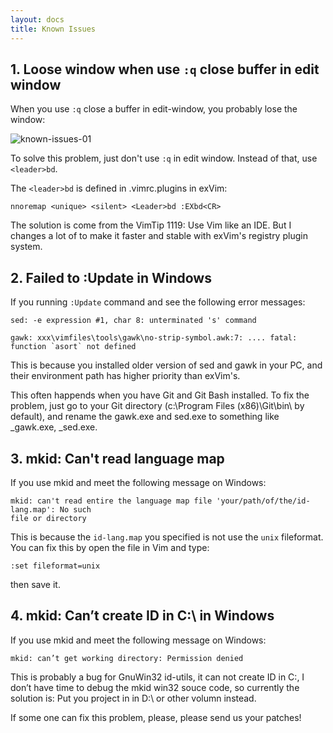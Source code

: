```yaml
---
layout: docs
title: Known Issues
---
```


## 1. Loose window when use `:q` close buffer in edit window

When you use `:q` close a buffer in edit-window, you probably lose the window: 

![known-issues-01]({{site.baseurl}}docs/images/known-issues-01.png)

To solve this problem, just don't use `:q` in edit window. Instead of that, use `<leader>bd`.


The `<leader>bd` is defined in .vimrc.plugins in exVim: 

```vim
nnoremap <unique> <silent> <Leader>bd :EXbd<CR>
```

The solution is come from the VimTip 1119: Use Vim like an IDE. 
But I changes a lot of to make it faster and stable with exVim's registry plugin system.

## 2. Failed to :Update in Windows

If you running `:Update` command and see the following error messages:

```
sed: -e expression #1, char 8: unterminated 's' command
```

```
gawk: xxx\vimfiles\tools\gawk\no-strip-symbol.awk:7: .... fatal: function `asort` not defined
```

This is because you installed older version of sed and gawk in your PC, and their environment path has higher priority than exVim's. 

This often happends when you have Git and Git Bash installed. To fix the problem, just go to your Git directory (c:\Program Files (x86)\Git\bin\ by default), and rename the gawk.exe and sed.exe to something like _gawk.exe, _sed.exe.


## 3. mkid: Can't read language map

If you use mkid and meet the following message on Windows:

```
mkid: can't read entire the language map file 'your/path/of/the/id-lang.map': No such 
file or directory
```

This is because the `id-lang.map` you specified is not use the `unix` fileformat.
You can fix this by open the file in Vim and type:

```vim
:set fileformat=unix 
```
then save it.

## 4. mkid: Can’t create ID in C:\ in Windows

If you use mkid and meet the following message on Windows:

```
mkid: can’t get working directory: Permission denied
```
This is probably a bug for GnuWin32 id-utils, it can not create ID in C:\, 
I don’t have time to debug the mkid win32 souce code, so currently the solution 
is: Put you project in in D:\ or other volumn instead. 

If some one can fix this problem, please, please send us your patches! 

